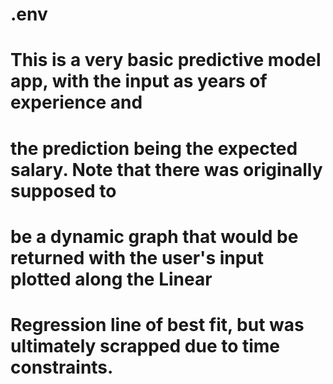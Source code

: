 # .env
# This is a very basic predictive model app, with the input as years of experience and
# the prediction being the expected salary. Note that there was originally supposed to 
# be a dynamic graph that would be returned with the user's input plotted along the Linear
# Regression line of best fit, but was ultimately scrapped due to time constraints.
